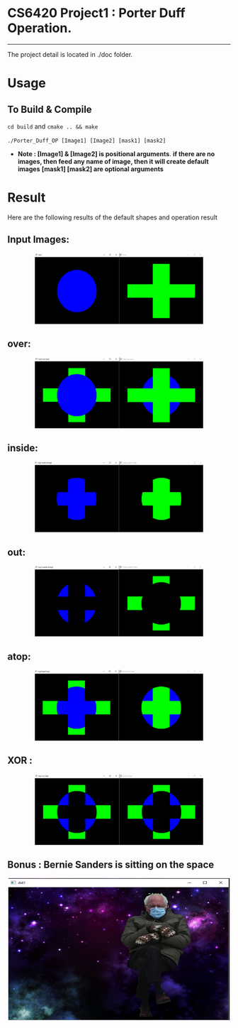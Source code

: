 # CS6420 Project1 : Porter Duff Operation.
---

The project detail is located in ./doc folder.

# Usage
## To Build & Compile
`cd build` and `cmake .. && make `

`./Porter_Duff_OP [Image1] [Image2] [mask1] [mask2]`
- **Note : [Image1] & [Image2] is positional arguments**.
**if there are no images, then feed any name of image, then it will create default images**
**[mask1] [mask2] are optional arguments**

# Result
Here are the following results of the default shapes and operation result
## Input Images:
<p align="center">
  <img src="./image/Input_image.PNG" width="380" height="160" >
</p>

## over:
<p align="center">
  <img src="./image/over.PNG" width="380" height="160" >
</p>

## inside:
<p align="center">
  <img src="./image/inside.PNG" width="380" height="160" >
</p>

## out:
<p align="center">
  <img src="./image/outside.PNG" width="380" height="160" >
</p>

## atop:
<p align="center">
  <img src="./image/atop.PNG" width="380" height="160" >
</p>

## XOR :
<p align="center">
  <img src="./image/xor.PNG" width="380" height="160" >
</p>

## Bonus : Bernie Sanders is sitting on the space
<p align="center">
  <img src="./image/Bernie.PNG" width="500" height="320" >
</p>
